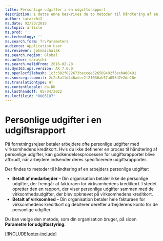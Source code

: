 ```yaml
---
title: Personlige udgifter i en udgiftsrapport
description: I dette emne beskrives de to metoder til håndtering af en arbejders personlige udgifter i Microsoft Dynamics 365 Finance.
author: saraschi2
ms.date: 02/23/2018
ms.topic: article
ms.prod: ''
ms.technology: ''
ms.search.form: TrvParameters
audience: Application User
ms.reviewer: johnmichalak
ms.search.region: Global
ms.author: saraschi
ms.search.validFrom: 2016-02-28
ms.dyn365.ops.version: AX 7.0.0
ms.openlocfilehash: 1c3c382f822673baccee526569402f3ecb400491
ms.sourcegitcommit: 2c2a5a11d446adec2f21030ab77a053d7e2da28e
ms.translationtype: HT
ms.contentlocale: da-DK
ms.lasthandoff: 05/04/2022
ms.locfileid: "8685187"
---
```

# <a name="personal-expenses-on-an-expense-report"></a>Personlige udgifter i en udgiftsrapport

På forretningsrejser betaler arbejdere ofte personlige udgifter med virksomhedens kreditkort. Hvis du ikke definerer en proces til håndtering af personlige udgifter, kan godkendelsesprocessen for udgiftsrapporter blive afbrudt, når arbejdere indsender deres specificerede udgiftsrapporter. 

Der findes to metoder til håndtering af en arbejders personlige udgifter:

- **Betalt af medarbejder** – Din organisation betaler ikke de personlige udgifter, der fremgår af fakturaen for virksomhedens kreditkort. I stedet opretter den en rapport, der viser personlige udgifter sammen med de virksomhedsudgifter, der blev opkrævet på virksomhedens kreditkort.
- **Betalt af virksomhed** – Din organisation betaler hele fakturaen for virksomhedens kreditkort og debiterer derefter arbejderens konto for de personlige udgifter.

Du kan vælge den metode, som din organisation bruger, på siden **Parametre for udgiftsstyring**.


[!INCLUDE[footer-include](../includes/footer-banner.md)]